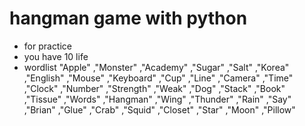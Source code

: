# hangman game with python
- for practice
- you have 10 life
- wordlist
"Apple" ,"Monster" ,"Academy" ,"Sugar" ,"Salt" ,"Korea" ,"English" ,"Mouse" ,"Keyboard" ,"Cup" ,"Line" ,"Camera" ,"Time" ,"Clock" ,"Number" ,"Strength" ,"Weak" ,"Dog" ,"Stack" ,"Book" ,"Tissue" ,"Words" ,"Hangman" ,"Wing" ,"Thunder" ,"Rain" ,"Say" ,"Brian" ,"Glue" ,"Crab" ,"Squid" ,"Closet" ,"Star" ,"Moon" ,"Pillow"
